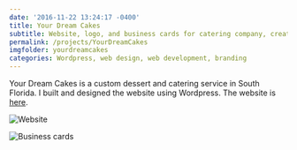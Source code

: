 ```yaml
---
date: '2016-11-22 13:24:17 -0400'
title: Your Dream Cakes
subtitle: Website, logo, and business cards for catering company, created 2015
permalink: /projects/YourDreamCakes
imgfolder: yourdreamcakes
categories: Wordpress, web design, web development, branding
---
```

Your Dream Cakes is a custom dessert and catering service in South Florida. I built and designed the website using Wordpress. The website is [here](link). 

![Website](site)

![Business cards](cards)

[link]: http://yourdreamcakes.com

[cards]: /img/yourdreamcakes/1-website-image.jpg 
[site]: /img/yourdreamcakes/2-business-cards.JPG